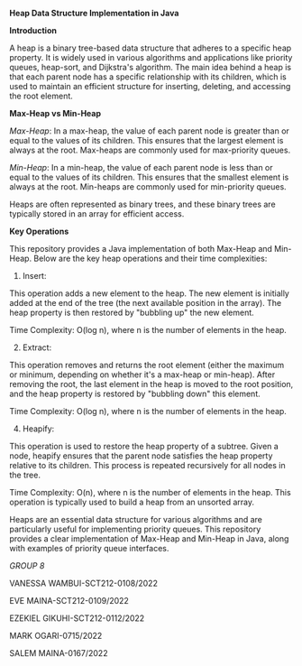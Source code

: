 **Heap Data Structure Implementation in Java**

**Introduction**

A heap is a binary tree-based data structure that adheres to a specific heap property. It is widely used in various algorithms and applications like priority queues, heap-sort, and Dijkstra's algorithm. The main idea behind a heap is that each parent node has a specific relationship with its children, which is used to maintain an efficient structure for inserting, deleting, and accessing the root element.

**Max-Heap vs Min-Heap**

*Max-Heap*: In a max-heap, the value of each parent node is greater than or equal to the values of its children. This ensures that the largest element is always at the root. Max-heaps are commonly used for max-priority queues.

*Min-Heap*: In a min-heap, the value of each parent node is less than or equal to the values of its children. This ensures that the smallest element is always at the root. Min-heaps are commonly used for min-priority queues.

Heaps are often represented as binary trees, and these binary trees are typically stored in an array for efficient access.

**Key Operations**

This repository provides a Java implementation of both Max-Heap and Min-Heap. Below are the key heap operations and their time complexities:

1. Insert:

This operation adds a new element to the heap.
The new element is initially added at the end of the tree (the next available position in the array). The heap property is then restored by "bubbling up" the new element.

Time Complexity: O(log n), where n is the number of elements in the heap.

2. Extract:

This operation removes and returns the root element (either the maximum or minimum, depending on whether it's a max-heap or min-heap). After removing the root, the last element in the heap is moved to the root position, and the heap property is restored by "bubbling down" this element.

Time Complexity: O(log n), where n is the number of elements in the heap.

4. Heapify:

This operation is used to restore the heap property of a subtree. Given a node, heapify ensures that the parent node satisfies the heap property relative to its children. This process is repeated recursively for all nodes in the tree.

Time Complexity: O(n), where n is the number of elements in the heap. This operation is typically used to build a heap from an unsorted array.


 


Heaps are an essential data structure for various algorithms and are particularly useful for implementing priority queues. This repository provides a clear implementation of Max-Heap and Min-Heap in Java, along with examples of priority queue interfaces. 


*GROUP 8*

VANESSA WAMBUI-SCT212-0108/2022

EVE MAINA-SCT212-0109/2022

EZEKIEL GIKUHI-SCT212-0112/2022

MARK OGARI-0715/2022

SALEM MAINA-0167/2022



